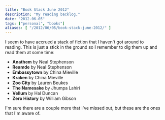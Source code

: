 ```yaml
---
title: "Book Stack June 2012"
description: "My reading backlog."
date: "2012-06-05"
tags: ["personal", "books"]
aliases: [ "/2012/06/05/book-stack-june-2012/" ]
---
```


I seem to have accrued a stack of fiction that I haven't got around to
reading. This is just a stick in the ground so I remember to dig them up and
read them at some time:

- **Anathem** by Neal Stephenson
- **Reamde** by Neal Stephenson
- **Embassytown** by China Mieville
- **Kraken** by China Mieville
- **Zoo City** by Lauren Beukes
- **The Namesake** by Jhumpa Lahiri
- **Vellum** by Hal Duncan
- **Zero History** by William Gibson

I'm sure there are a couple more that I've missed out, but these are the ones
that I'm aware of.

